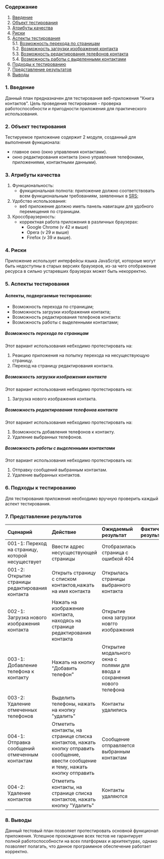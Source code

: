 ### Содержание
1. [Введение](#1)
2. [Объект тестирования](#2)
3. [Атрибуты качества](#3)
4. [Риски](#4)
5. [Аспекты тестирования](#5)<br>
  5.1. [Возможность перехода по страницам](#001)<br>
  5.2. [Возможность загрузки изображения контакта](#002)<br>
  5.3. [Возможность редактирования телефонов контакта](#003)<br>
  5.4. [Возможность работы с выделенными контактами](#004)<br>
6. [Подходы к тестированию](#6)
7. [Представление результатов](#7)
8. [Выводы](#8)


<a name="1"></a>
### 1. Введение
Данный план предназначен для тестирования веб-приложения "Книга контактов". Цель проведения тестирования - проверка работоспособности и пригодности приложения для практического использования.

<a name="2"></a>
### 2. Объект тестирования
Тестируемое приложение содержит 2 модуля, созданный для выполнения функционала:
 - главное окно (окно управления контактами).
 - окно редактирования контакта (окно управления телефонами, приложениями, контактными данными).


<a name="3"></a>
### 3. Атрибуты качества
1. Функциональность:
    - функциональная полнота: приложение должно соответствовать всем функциональным требованиям, заявленных в [SRS](https://github.com/evgenyv13/ContBook/blob/master/docs/Project%20Documentation/SRS.md#3.1);
2. Удобство использования:
    - веб приложение должно иметь панель навигации для удобного перемещения по страницам.
3. Кроссбраузерность:
    - корректная работа приложения в различных браузерах:
      - Google Chrome (v 42 и выше)
      - Opera (v 29 и выше)
      - Firefox (v 39 и выше).

<a name="4"></a>
### 4. Риски
Приложение использует интерфейсы языка JavaScript, котороые могут быть недоступны в старых версиях браузеров, из-за чего отображение ресурса в сильно устаревших браузерах может быть некорректно.


<a name="5"></a>
### 5. Аспекты тестирования

#### Аспекты, подвергаемые тестированию:
- Возможность перехода по страницам;
- Возможность загрузки изображения контакта;
- Возможность редактирования телефонов контакта:
- Возможность работы с выделенными контактами;

<a name="001"></a>
##### Возможность перехода по страницам
Этот вариант использования небходимо протестировать на:
1. Реакцию приложения на попытку перехода на несуществующую страницу.
2. Переход на страницу редактирования контакта.

<a name="002"></a>
##### Возможность загрузки изображения контакта
Этот вариант использования небходимо протестировать на:
1. Загрузка нового изображения контакта.

<a name="003"></a>
##### Возможность редактирования телефонов контакта
Этот вариант использования небходимо протестировать на:
1. Возможность добавления телефонов к контакту.
2. Удаление выбранных телефонов.

<a name="004"></a>
##### Возможность работы с выделенными контактами
Этот вариант использования небходимо протестировать на:
1. Отправку сообщений выбранным контактам.
2. Удаление выбранных контактов.

<a name="6"></a>
### 6. Подходы к тестированию
Для тестирования приложения необходимо вручную проверить каждый аспект тестирования.

<a name="7"></a>
### 7. Представление результатов
|Сценарий|Действие|Ожидаемый результат|Фактический результат| Оценка|
|:---|:---|:---|:---|:---|
|001-1: Переход на страницу, которой несуществует| Ввести адрес несусществующей страницы| Отобразилась страница с ошибкой 404|||
|001-2: Открытие страницы редактирования контакта| Открыть страницу с списком контактов,нажать на имя контакта|Открылась страницы выбранного контакта |||
|002-1: Загрузка нового изображения контакта| Нажать на изображение контакта, находясь на странице редактирования контакта| Открытие окна загрузки новгго изображения|||
|003-1: Добавление телефона к контакту| Нажать на кнопку "Добавить телефон" |Открытие модального окна с полями для ввода и сохранения нового телефона|||
|003-2: Удаление отмеченных телефонов| Выделить телефоны, нажать на кнопку "удалить" | Контакты удалились|||
|004-1: Отправка сообщений отмеченным контактам| Отметить контакты, на странице списка контактов, нажать кнопку отправить сообщение, ввести сообщение и тему, нажать кнопку отправить|Сообщение отправляется выбранным контактам|||
|004-2: Удаление контактов|  Отметить контакты, на странице списка контактов, нажать кнопку "Удалить"|Контакты удаляются|||


<a name="8"></a>
### 8. Выводы
Данный тестовый план позволяет протестировать основной функционал приложения. Успешное прохождение всех тестов не гарантирует полной работоспособности на всех платформах и архитектурах, однако позволяет полагать, что данное программное обеспечение работает корректно.
